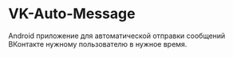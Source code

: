# VK-Auto-Message

Android приложение для автоматической отправки сообщений ВКонтакте нужному пользователю в нужное время.
